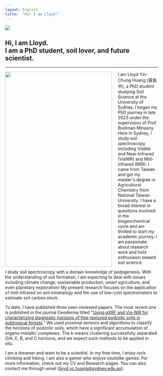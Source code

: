 ```yaml
---
layout: English
title:  "Hi! I am Lloyd!"
---  
```

<img src="https://lloydychuang.github.io/assets/cover1.jpg">   

## Hi, I am Lloyd. <br> I am a PhD student, soil lover, and future scientist.  
***  
   
<img align="left" width="352" height="640" style="margin-right:20px" src="https://lloydychuang.github.io/assets/me.jpg">
I am Lloyd Yin-Chung Huang (黃胤中), a PhD student studying Soil Science at the University of Sydney. I began my PhD journey in late 2023 under the supervision of Prof. Budiman Minasny. Here in Sydney, I study soil spectroscopy including Visible and Near-Infrared (VisNIR) and Mid-infrared (MIR). I came from Taiwan and got my master's degree in Agricultural Chemistry from National Taiwan University. I have a broad interest in questions involved in the biogeochemical cycle and am thrilled to start my academic journey. I am passionate about research work and hold enthusiasm toward soil science.  
  
I study soil spectroscopy with a domain knowledge of pedogenesis. With the understanding of soil formation, I am expecting to deal with issues including climate change, sustainable production, smart agriculture, and even planetary exploration! My present research focuses on the application of mid-infrared on soil mineralogy and the use of low-cost spectrometers to estimate soil carbon stock.   
  
To date, I have published three peer-reviewed papers. The most recent one is published in the journal Geoderma titled "<a href="https://doi.org/10.1016/j.geoderma.2023.116582" target="_blank">Using pXRF and Vis-NIR for characterizing diagnostic horizons of fine-textured podzolic soils in subtropical forests</a>." We used proximal sensors and algorithms to classify the horizons of podzolic soils, which have a significant accumulation of organo-metallic complexes. The k-means clustering successfully separated O/A, E, B, and C horizons, and we expect such methods to be applied in situ.  
   
I am a dreamer and want to be a scientist. In my free time, I enjoy rock climbing and hiking. I am also a gamer who enjoys soulslike games. For more information, check out my CV and Research pages. You can also contact me through email (lloyd.yc.huang@sydney.edu.au).    
  
  
  
  
  
  
  
  
